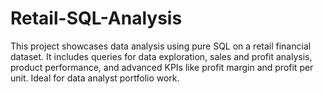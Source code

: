# Retail-SQL-Analysis
This project showcases data analysis using pure SQL on a retail financial dataset. It includes queries for data exploration, sales and profit analysis, product performance, and advanced KPIs like profit margin and profit per unit. Ideal for data analyst portfolio work.
